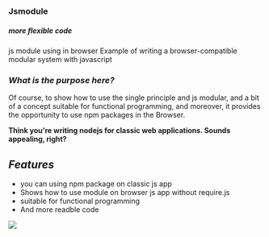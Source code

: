 ### Jsmodule  

##### _more flexible code_


js module using in browser 
Example of writing a browser-compatible modular system with javascript

### _What is the purpose here?_

Of course, to show how to use the single principle and js modular, and a bit of a concept suitable for functional programming, and moreover, it provides the opportunity to use npm packages in the Browser. 


**Think you're writing nodejs for classic web applications. Sounds appealing, right?**

## _Features_

- you can using npm package on classic js app
- Shows how to use module on browser js app without require.js
- suitable for functional programming
- And more readble code


![](https://miro.medium.com/max/1400/1*y5YLuOKO5XM7MOzve6XsDQ.png)

